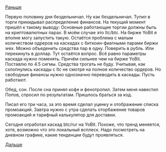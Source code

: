 [Раньше](2018.07.03.md)

Первую половину дня бездельничал.
Ну как бездельничал. Тупил в торги прикидывал распределение финансов.
На текущий момент пришёл к такому выводу:
Основные работающие торгии должны быть на криптовалютных парах. В моём случае это ltc/btc. На бирже YoBit я вполне могу запустить такую.
Остаётся проблема с малым количеством одреров на каскадах с биткоин-фиатными парами биржи wex.
Можно объеденить средства пар в одну. Поверить в рубль. Или перекинуть в доллар.
Тут остаётся вопрос. Всё равно параметры каскада нужно поменять. Причём сильнее чем на бирже YoBit. Поставлю по 4.5 сигмы. Средства трогать не буду. Учитывая, как схлопнулись каскады с ltc не смотря на полное  количество ордеров. Но свободные финансы нужно однозначно переводить в каскады. Пусть работают.

Обед, сон. После сна принял кофе и фенотропил. Затем меня навестил Попов, спросил по результатам. Пришлось браться за код.

Писал его три часа, за это время сделал уценку и отображение списка промоакций.
Завтра нужно с утра сделать оторбажение товаров промоакций и тарифный калькулятор для доставки.

Сегодня отработал каскад btc/rur на YoBit. Похоже, что тренд меняется, хотя, возможно что это локальный всплеск. Надо посмотреть на дневном графике, какие тенденции будут проявляться.

[Дальше](2018.07.05.md)